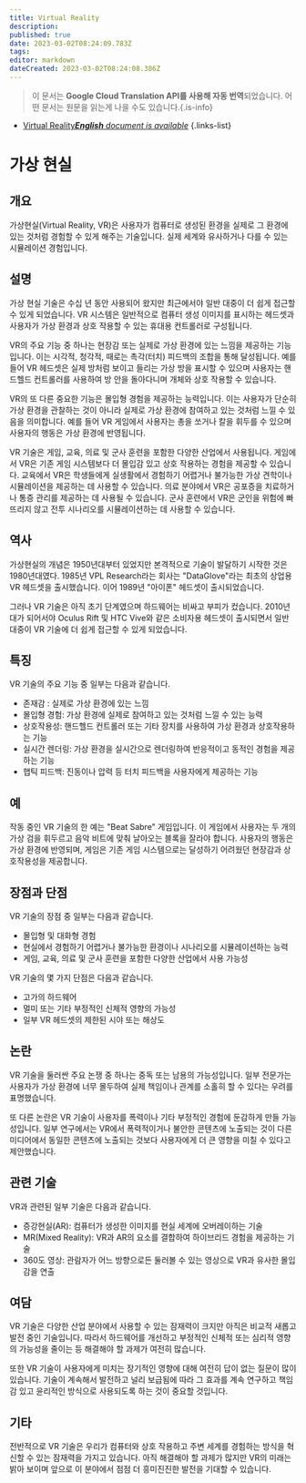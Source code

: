 ```yaml
---
title: Virtual Reality
description: 
published: true
date: 2023-03-02T08:24:09.783Z
tags: 
editor: markdown
dateCreated: 2023-03-02T08:24:08.386Z
---
```


> 이 문서는 **Google Cloud Translation API를 사용해 자동 번역**되었습니다.
어떤 문서는 원문을 읽는게 나을 수도 있습니다.{.is-info}



- [Virtual Reality***English** document is available*](/en/Knowledge-base/Dictionary/virtual-reality)
{.links-list}


# 가상 현실

## 개요

가상현실(Virtual Reality, VR)은 사용자가 컴퓨터로 생성된 환경을 실제로 그 환경에 있는 것처럼 경험할 수 있게 해주는 기술입니다. 실제 세계와 유사하거나 다를 수 있는 시뮬레이션 경험입니다.

## 설명

가상 현실 기술은 수십 년 동안 사용되어 왔지만 최근에서야 일반 대중이 더 쉽게 접근할 수 있게 되었습니다. VR 시스템은 일반적으로 컴퓨터 생성 이미지를 표시하는 헤드셋과 사용자가 가상 환경과 상호 작용할 수 있는 휴대용 컨트롤러로 구성됩니다.

VR의 주요 기능 중 하나는 현장감 또는 실제로 가상 환경에 있는 느낌을 제공하는 기능입니다. 이는 시각적, 청각적, 때로는 촉각(터치) 피드백의 조합을 통해 달성됩니다. 예를 들어 VR 헤드셋은 실제 방처럼 보이고 들리는 가상 방을 표시할 수 있으며 사용자는 핸드헬드 컨트롤러를 사용하여 방 안을 돌아다니며 개체와 상호 작용할 수 있습니다.

VR의 또 다른 중요한 기능은 몰입형 경험을 제공하는 능력입니다. 이는 사용자가 단순히 가상 환경을 관찰하는 것이 아니라 실제로 가상 환경에 참여하고 있는 것처럼 느낄 수 있음을 의미합니다. 예를 들어 VR 게임에서 사용자는 총을 쏘거나 칼을 휘두를 수 있으며 사용자의 행동은 가상 환경에 반영됩니다.

VR 기술은 게임, 교육, 의료 및 군사 훈련을 포함한 다양한 산업에서 사용됩니다. 게임에서 VR은 기존 게임 시스템보다 더 몰입감 있고 상호 작용하는 경험을 제공할 수 있습니다. 교육에서 VR은 학생들에게 실생활에서 경험하기 어렵거나 불가능한 가상 견학이나 시뮬레이션을 제공하는 데 사용할 수 있습니다. 의료 분야에서 VR은 공포증을 치료하거나 통증 관리를 제공하는 데 사용될 수 있습니다. 군사 훈련에서 VR은 군인을 위험에 빠뜨리지 않고 전투 시나리오를 시뮬레이션하는 데 사용할 수 있습니다.

## 역사

가상현실의 개념은 1950년대부터 있었지만 본격적으로 기술이 발달하기 시작한 것은 1980년대였다. 1985년 VPL Research라는 회사는 "DataGlove"라는 최초의 상업용 VR 헤드셋을 출시했습니다. 이어 1989년 "아이폰" 헤드셋이 출시되었습니다.

그러나 VR 기술은 아직 초기 단계였으며 하드웨어는 비싸고 부피가 컸습니다. 2010년대가 되어서야 Oculus Rift 및 HTC Vive와 같은 소비자용 헤드셋이 출시되면서 일반 대중이 VR 기술에 더 쉽게 접근할 수 있게 되었습니다.

## 특징

VR 기술의 주요 기능 중 일부는 다음과 같습니다.

- 존재감 : 실제로 가상 환경에 있는 느낌
- 몰입형 경험: 가상 환경에 실제로 참여하고 있는 것처럼 느낄 수 있는 능력
- 상호작용성: 핸드헬드 컨트롤러 또는 기타 장치를 사용하여 가상 환경과 상호작용하는 기능
- 실시간 렌더링: 가상 환경을 실시간으로 렌더링하여 반응적이고 동적인 경험을 제공하는 기능
- 햅틱 피드백: 진동이나 압력 등 터치 피드백을 사용자에게 제공하는 기능

## 예

작동 중인 VR 기술의 한 예는 "Beat Sabre" 게임입니다. 이 게임에서 사용자는 두 개의 가상 검을 휘두르고 음악 비트에 맞춰 날아오는 블록을 잘라야 합니다. 사용자의 행동은 가상 환경에 반영되며, 게임은 기존 게임 시스템으로는 달성하기 어려웠던 현장감과 상호작용성을 제공합니다.

## 장점과 단점

VR 기술의 장점 중 일부는 다음과 같습니다.

- 몰입형 및 대화형 경험
- 현실에서 경험하기 어렵거나 불가능한 환경이나 시나리오를 시뮬레이션하는 능력
- 게임, 교육, 의료 및 군사 훈련을 포함한 다양한 산업에서 사용 가능성

VR 기술의 몇 가지 단점은 다음과 같습니다.

- 고가의 하드웨어
- 멀미 또는 기타 부정적인 신체적 영향의 가능성
- 일부 VR 헤드셋의 제한된 시야 또는 해상도

## 논란

VR 기술을 둘러싼 주요 논쟁 중 하나는 중독 또는 남용의 가능성입니다. 일부 전문가는 사용자가 가상 환경에 너무 몰두하여 실제 책임이나 관계를 소홀히 할 수 있다는 우려를 표명했습니다.

또 다른 논란은 VR 기술이 사용자를 폭력이나 기타 부정적인 경험에 둔감하게 만들 가능성입니다. 일부 연구에서는 VR에서 폭력적이거나 불안한 콘텐츠에 노출되는 것이 다른 미디어에서 동일한 콘텐츠에 노출되는 것보다 사용자에게 더 큰 영향을 미칠 수 있다고 제안했습니다.

## 관련 기술

VR과 관련된 일부 기술은 다음과 같습니다.

- 증강현실(AR): 컴퓨터가 생성한 이미지를 현실 세계에 오버레이하는 기술
- MR(Mixed Reality): VR과 AR의 요소를 결합하여 하이브리드 경험을 제공하는 기술
- 360도 영상: 관람자가 어느 방향으로든 둘러볼 수 있는 영상으로 VR과 유사한 몰입감을 연출

## 여담

VR 기술은 다양한 산업 분야에서 사용할 수 있는 잠재력이 크지만 아직은 비교적 새롭고 발전 중인 기술입니다. 따라서 하드웨어를 개선하고 부정적인 신체적 또는 심리적 영향의 가능성을 줄이는 등 해결해야 할 과제가 여전히 많습니다.

또한 VR 기술이 사용자에게 미치는 장기적인 영향에 대해 여전히 답이 없는 질문이 많이 있습니다. 기술이 계속해서 발전하고 널리 보급됨에 따라 그 효과를 계속 연구하고 책임감 있고 윤리적인 방식으로 사용되도록 하는 것이 중요할 것입니다.

## 기타

전반적으로 VR 기술은 우리가 컴퓨터와 상호 작용하고 주변 세계를 경험하는 방식을 혁신할 수 있는 잠재력을 가지고 있습니다. 아직 해결해야 할 과제가 많지만 VR의 미래는 밝아 보이며 앞으로 이 분야에서 점점 더 흥미진진한 발전을 기대할 수 있습니다.